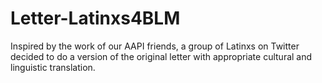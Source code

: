 # Letter-Latinxs4BLM
Inspired by the work of our AAPI friends, a group of Latinxs on Twitter decided to do a version of the original letter with appropriate cultural and linguistic translation. 
